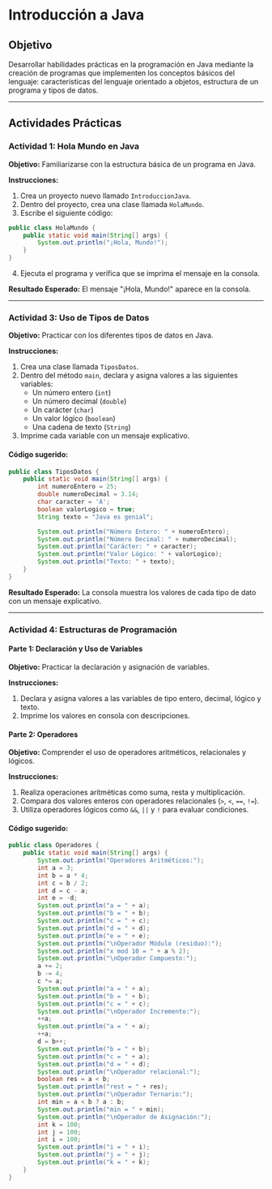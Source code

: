 # Introducción a Java

## Objetivo
Desarrollar habilidades prácticas en la programación en Java mediante la creación de programas que implementen los conceptos básicos del lenguaje: características del lenguaje orientado a objetos, estructura de un programa y tipos de datos.

---

## Actividades Prácticas

### Actividad 1: Hola Mundo en Java
**Objetivo:** Familiarizarse con la estructura básica de un programa en Java.

**Instrucciones:**
1. Crea un proyecto nuevo llamado `IntroduccionJava`.
2. Dentro del proyecto, crea una clase llamada `HolaMundo`.
3. Escribe el siguiente código:

```java
public class HolaMundo {
    public static void main(String[] args) {
        System.out.println("¡Hola, Mundo!");
    }
}
```

4. Ejecuta el programa y verifica que se imprima el mensaje en la consola.

**Resultado Esperado:** El mensaje "¡Hola, Mundo!" aparece en la consola.

---

### Actividad 3: Uso de Tipos de Datos
**Objetivo:** Practicar con los diferentes tipos de datos en Java.

**Instrucciones:**
1. Crea una clase llamada `TiposDatos`.
2. Dentro del método `main`, declara y asigna valores a las siguientes variables:
   - Un número entero (`int`)
   - Un número decimal (`double`)
   - Un carácter (`char`)
   - Un valor lógico (`boolean`)
   - Una cadena de texto (`String`)
3. Imprime cada variable con un mensaje explicativo.

#### Código sugerido:
```java
public class TiposDatos {
    public static void main(String[] args) {
        int numeroEntero = 25;
        double numeroDecimal = 3.14;
        char caracter = 'A';
        boolean valorLogico = true;
        String texto = "Java es genial";

        System.out.println("Número Entero: " + numeroEntero);
        System.out.println("Número Decimal: " + numeroDecimal);
        System.out.println("Carácter: " + caracter);
        System.out.println("Valor Lógico: " + valorLogico);
        System.out.println("Texto: " + texto);
    }
}
```

**Resultado Esperado:** La consola muestra los valores de cada tipo de dato con un mensaje explicativo.

---

### Actividad 4: Estructuras de Programación

#### Parte 1: Declaración y Uso de Variables
**Objetivo:** Practicar la declaración y asignación de variables.

**Instrucciones:**
1. Declara y asigna valores a las variables de tipo entero, decimal, lógico y texto.
2. Imprime los valores en consola con descripciones.

#### Parte 2: Operadores
**Objetivo:** Comprender el uso de operadores aritméticos, relacionales y lógicos.

**Instrucciones:**
1. Realiza operaciones aritméticas como suma, resta y multiplicación.
2. Compara dos valores enteros con operadores relacionales (`>`, `<`, `==`, `!=`).
3. Utiliza operadores lógicos como `&&`, `||` y `!` para evaluar condiciones.

#### Código sugerido:
```java
public class Operadores {
    public static void main(String[] args) {
        System.out.println("Operadores Aritméticos:");
        int a = 3;
        int b = a * 4;
        int c = b / 2;
        int d = c - a;
        int e = -d;
        System.out.println("a = " + a);
        System.out.println("b = " + b);
        System.out.println("c = " + c);
        System.out.println("d = " + d);
        System.out.println("e = " + e);
        System.out.println("\nOperador Módulo (residuo):");
        System.out.println("x mod 10 = " + a % 2);
        System.out.println("\nOperador Compuesto:");
        a += 2;
        b -= 4;
        c *= a;
        System.out.println("a = " + a);
        System.out.println("b = " + b);
        System.out.println("c = " + c);
        System.out.println("\nOperador Incremento:");
        ++a;
        System.out.println("a = " + a);
        ++a;
        d = b++;
        System.out.println("b = " + b);
        System.out.println("c = " + a);
        System.out.println("d = " + d);
        System.out.println("\nOperador relacional:");
        boolean res = a < b;
        System.out.println("rest = " + res);
        System.out.println("\nOperador Ternario:");
        int min = a < b ? a : b;
        System.out.println("min = " + min);
        System.out.println("\nOperador de Asignación:");
        int k = 100;
        int j = 100;
        int i = 100;
        System.out.println("i = " + i);
        System.out.println("j = " + j);
        System.out.println("k = " + k);
    }
}
```
